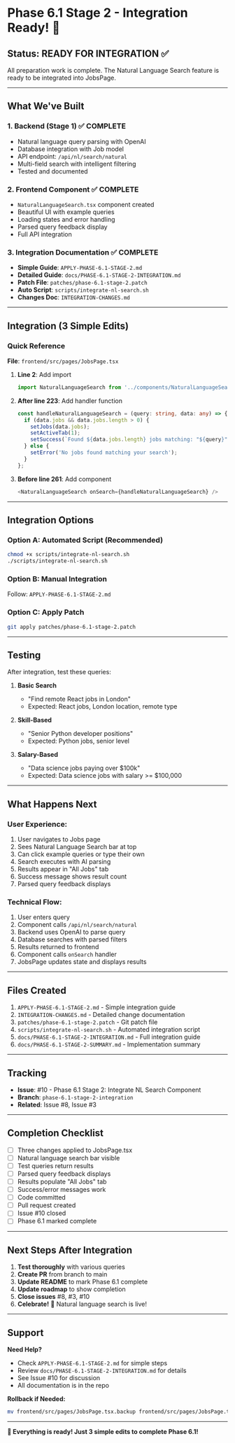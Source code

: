 # Phase 6.1 Stage 2 - Integration Ready! 🚀

## Status: READY FOR INTEGRATION ✅

All preparation work is complete. The Natural Language Search feature is ready to be integrated into JobsPage.

---

## What We've Built

### 1. Backend (Stage 1) ✅ COMPLETE
- Natural language query parsing with OpenAI
- Database integration with Job model
- API endpoint: `/api/nl/search/natural`
- Multi-field search with intelligent filtering
- Tested and documented

### 2. Frontend Component ✅ COMPLETE
- `NaturalLanguageSearch.tsx` component created
- Beautiful UI with example queries
- Loading states and error handling
- Parsed query feedback display
- Full API integration

### 3. Integration Documentation ✅ COMPLETE
- **Simple Guide**: `APPLY-PHASE-6.1-STAGE-2.md`
- **Detailed Guide**: `docs/PHASE-6.1-STAGE-2-INTEGRATION.md`
- **Patch File**: `patches/phase-6.1-stage-2.patch`
- **Auto Script**: `scripts/integrate-nl-search.sh`
- **Changes Doc**: `INTEGRATION-CHANGES.md`

---

## Integration (3 Simple Edits)

### Quick Reference

**File**: `frontend/src/pages/JobsPage.tsx`

1. **Line 2**: Add import
   ```typescript
   import NaturalLanguageSearch from '../components/NaturalLanguageSearch';
   ```

2. **After line 223**: Add handler function
   ```typescript
   const handleNaturalLanguageSearch = (query: string, data: any) => {
     if (data.jobs && data.jobs.length > 0) {
       setJobs(data.jobs);
       setActiveTab(1);
       setSuccess(`Found ${data.jobs.length} jobs matching: "${query}"`);
     } else {
       setError('No jobs found matching your search');
     }
   };
   ```

3. **Before line 261**: Add component
   ```typescript
   <NaturalLanguageSearch onSearch={handleNaturalLanguageSearch} />
   ```

---

## Integration Options

### Option A: Automated Script (Recommended)
```bash
chmod +x scripts/integrate-nl-search.sh
./scripts/integrate-nl-search.sh
```

### Option B: Manual Integration
Follow: `APPLY-PHASE-6.1-STAGE-2.md`

### Option C: Apply Patch
```bash
git apply patches/phase-6.1-stage-2.patch
```

---

## Testing

After integration, test these queries:

1. **Basic Search**
   - "Find remote React jobs in London"
   - Expected: React jobs, London location, remote type

2. **Skill-Based**
   - "Senior Python developer positions"
   - Expected: Python jobs, senior level

3. **Salary-Based**
   - "Data science jobs paying over $100k"
   - Expected: Data science jobs with salary >= $100,000

---

## What Happens Next

### User Experience:
1. User navigates to Jobs page
2. Sees Natural Language Search bar at top
3. Can click example queries or type their own
4. Search executes with AI parsing
5. Results appear in "All Jobs" tab
6. Success message shows result count
7. Parsed query feedback displays

### Technical Flow:
1. User enters query
2. Component calls `/api/nl/search/natural`
3. Backend uses OpenAI to parse query
4. Database searches with parsed filters
5. Results returned to frontend
6. Component calls `onSearch` handler
7. JobsPage updates state and displays results

---

## Files Created

1. `APPLY-PHASE-6.1-STAGE-2.md` - Simple integration guide
2. `INTEGRATION-CHANGES.md` - Detailed change documentation
3. `patches/phase-6.1-stage-2.patch` - Git patch file
4. `scripts/integrate-nl-search.sh` - Automated integration script
5. `docs/PHASE-6.1-STAGE-2-INTEGRATION.md` - Full integration guide
6. `docs/PHASE-6.1-STAGE-2-SUMMARY.md` - Implementation summary

---

## Tracking

- **Issue**: #10 - Phase 6.1 Stage 2: Integrate NL Search Component
- **Branch**: `phase-6.1-stage-2-integration`
- **Related**: Issue #8, Issue #3

---

## Completion Checklist

- [ ] Three changes applied to JobsPage.tsx
- [ ] Natural language search bar visible
- [ ] Test queries return results
- [ ] Parsed query feedback displays
- [ ] Results populate "All Jobs" tab
- [ ] Success/error messages work
- [ ] Code committed
- [ ] Pull request created
- [ ] Issue #10 closed
- [ ] Phase 6.1 marked complete

---

## Next Steps After Integration

1. **Test thoroughly** with various queries
2. **Create PR** from branch to main
3. **Update README** to mark Phase 6.1 complete
4. **Update roadmap** to show completion
5. **Close issues** #8, #3, #10
6. **Celebrate!** 🎉 Natural language search is live!

---

## Support

**Need Help?**
- Check `APPLY-PHASE-6.1-STAGE-2.md` for simple steps
- Review `docs/PHASE-6.1-STAGE-2-INTEGRATION.md` for details
- See Issue #10 for discussion
- All documentation is in the repo

**Rollback if Needed:**
```bash
mv frontend/src/pages/JobsPage.tsx.backup frontend/src/pages/JobsPage.tsx
```

---

**🎉 Everything is ready! Just 3 simple edits to complete Phase 6.1!**
